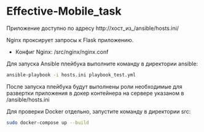 # Effective-Mobile_task

Приложение доступно по адресу http://хост_из_/ansible/hosts.ini/ 

Nginx проксирует запросы к Flask приложению.
* Конфиг Nginx: /src/nginx/nginx.conf


Для запуска Ansible плейбука выполните команду в директории ansible:

```bash
ansible-playbook -i hosts.ini playbook_test.yml
```

После запуска плейбука будут выполнены роли необходимые для развертки приложения в докер контейнера на сервере указаном в /ansible/hosts.ini

Для проверки Docker отдельно, запустите команду в директории src:

```bash
sudo docker-compose up --build
```

